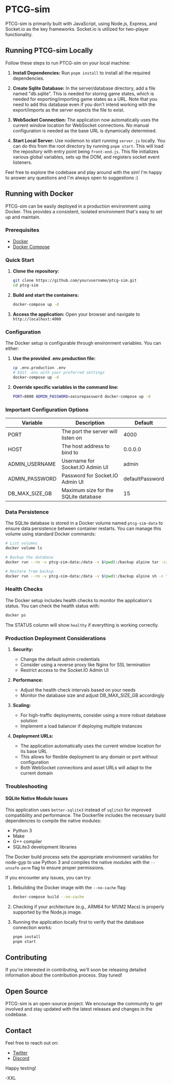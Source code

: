 # PTCG-sim

PTCG-sim is primarily built with JavaScript, using Node.js, Express, and Socket.io as the key frameworks. Socket.io is utilized for two-player functionality.

## Running PTCG-sim Locally

Follow these steps to run PTCG-sim on your local machine:

1. **Install Dependencies:** Run `pnpm install` to install all the required dependencies.

2. **Create Sqlite Database:** In the server/database directory, add a file named "db.sqlite". This is needed for storing game states, which is needed for exporting/importing game states as a URL. Note that you need to add this database even if you don't intend working with the export/imports as the server expects the file to exist.

3. **WebSocket Connection:** The application now automatically uses the current window location for WebSocket connections. No manual configuration is needed as the base URL is dynamically determined.

4. **Start Local Server:** Use nodemon to start running `server.js` locally. You can do this from the root directory by running `pnpm start`. This will load the repository with entry point being `front-end.js`. This file initializes various global variables, sets up the DOM, and registers socket event listeners.

Feel free to explore the codebase and play around with the sim! I'm happy to answer any questions and I'm always open to suggestions :)

## Running with Docker

PTCG-sim can be easily deployed in a production environment using Docker. This provides a consistent, isolated environment that's easy to set up and maintain.

### Prerequisites

- [Docker](https://docs.docker.com/get-docker/)
- [Docker Compose](https://docs.docker.com/compose/install/)

### Quick Start

1. **Clone the repository:**
   ```bash
   git clone https://github.com/yourusername/ptcg-sim.git
   cd ptcg-sim
   ```

2. **Build and start the containers:**
   ```bash
   docker-compose up -d
   ```

3. **Access the application:**
   Open your browser and navigate to `http://localhost:4000`

### Configuration

The Docker setup is configurable through environment variables. You can either:

1. **Use the provided .env.production file:**
   ```bash
   cp .env.production .env
   # Edit .env with your preferred settings
   docker-compose up -d
   ```

2. **Override specific variables in the command line:**
   ```bash
   PORT=8080 ADMIN_PASSWORD=securepassword docker-compose up -d
   ```

### Important Configuration Options

| Variable | Description | Default |
|----------|-------------|---------|
| PORT | The port the server will listen on | 4000 |
| HOST | The host address to bind to | 0.0.0.0 |
| ADMIN_USERNAME | Username for Socket.IO Admin UI | admin |
| ADMIN_PASSWORD | Password for Socket.IO Admin UI | defaultPassword |
| DB_MAX_SIZE_GB | Maximum size for the SQLite database | 15 |

### Data Persistence

The SQLite database is stored in a Docker volume named `ptcg-sim-data` to ensure data persistence between container restarts. You can manage this volume using standard Docker commands:

```bash
# List volumes
docker volume ls

# Backup the database
docker run --rm -v ptcg-sim-data:/data -v $(pwd):/backup alpine tar -czvf /backup/ptcg-sim-data.tar.gz /data

# Restore from backup
docker run --rm -v ptcg-sim-data:/data -v $(pwd):/backup alpine sh -c "rm -rf /data/* && tar -xzvf /backup/ptcg-sim-data.tar.gz -C /"
```

### Health Checks

The Docker setup includes health checks to monitor the application's status. You can check the health status with:

```bash
docker ps
```

The STATUS column will show `healthy` if everything is working correctly.

### Production Deployment Considerations

1. **Security:**
   - Change the default admin credentials
   - Consider using a reverse proxy like Nginx for SSL termination
   - Restrict access to the Socket.IO Admin UI

2. **Performance:**
   - Adjust the health check intervals based on your needs
   - Monitor the database size and adjust DB_MAX_SIZE_GB accordingly

3. **Scaling:**
   - For high-traffic deployments, consider using a more robust database solution
   - Implement a load balancer if deploying multiple instances

4. **Deployment URLs:**
   - The application automatically uses the current window location for its base URL
   - This allows for flexible deployment to any domain or port without configuration
   - Both WebSocket connections and asset URLs will adapt to the current domain

### Troubleshooting

#### SQLite Native Module Issues

This application uses `better-sqlite3` instead of `sqlite3` for improved compatibility and performance. The Dockerfile includes the necessary build dependencies to compile the native modules:

- Python 3
- Make
- G++ compiler
- SQLite3 development libraries

The Docker build process sets the appropriate environment variables for node-gyp to use Python 3 and compiles the native modules with the `--unsafe-perm` flag to ensure proper permissions.

If you encounter any issues, you can try:

1. Rebuilding the Docker image with the `--no-cache` flag:
   ```bash
   docker-compose build --no-cache
   ```

2. Checking if your architecture (e.g., ARM64 for M1/M2 Macs) is properly supported by the Node.js image.

3. Running the application locally first to verify that the database connection works:
   ```bash
   pnpm install
   pnpm start
   ```

## Contributing

If you're interested in contributing, we'll soon be releasing detailed information about the contribution process. Stay tuned!

## Open Source

PTCG-sim is an open-source project. We encourage the community to get involved and stay updated with the latest releases and changes in the codebase.

## Contact

Feel free to reach out on:

- [Twitter](https://twitter.com/xxmichaellong)
- [Discord](https://discord.gg/jMfhQa38mh)

Happy testing!

-XXL
